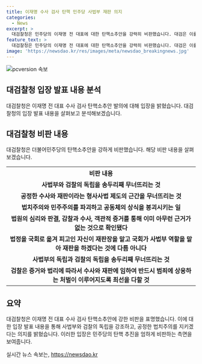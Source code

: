 ```yaml
---
title: 이재명 수사 검사 탄핵 민주당 사법부 재판 의지
categories:
  - News
excerpt: >
  대검찰청은 민주당의 이재명 전 대표에 대한 탄핵소추안을 강력히 비판했습니다. 대검은 이를 사법부의 기능과 역할을 빼앗아 오는 것이라며, 법치주의와 민주주의를 파괴하고 공동체의 상식을 붕괴시키는 일이라고 지적했습니다. 또한, 탄핵 추진이 재판을 국회로 옮기고 사법부의 독립을 송두리째 무너뜨린다고 비판하며, 검찰은 법치주의를 지키며 증거와 법리에 따라 수사와 재판에 임할 것이라고 강조했습니다.
feature_text: >
  대검찰청은 민주당의 이재명 전 대표에 대한 탄핵소추안을 강력히 비판했습니다. 대검은 이를 사법부의 기능과 역할을 빼앗아 오는 것이라며, 법치주의와 민주주의를 파괴하고 공동체의 상식을 붕괴시키는 일이라고 지적했습니다. 또한, 탄핵 추진이 재판을 국회로 옮기고 사법부의 독립을 송두리째 무너뜨린다고 비판하며, 검찰은 법치주의를 지키며 증거와 법리에 따라 수사와 재판에 임할 것이라고 강조했습니다.
image: 'https://newsdao.kr/res/images/meta/newsdao_breakingnews.jpg'
---
```


<p><img src="https://newsdao.kr/res/images/meta/newsdao_breakingnews.jpg" alt="pcversion 속보" /></p>

<h2 data-ke-size="size26">대검찰청 입장 발표 내용 분석</h2>

<p data-ke-size="size16">대검찰청은 이재명 전 대표 수사 검사 탄핵소추안 발의에 대해 입장을 밝혔습니다. 대검찰청의 입장 발표 내용을 살펴보고 분석해보겠습니다.</p>

<h2>대검찰청 비판 내용</h2>

<p data-ke-size="size16">대검찰청은 더불어민주당의 탄핵소추안을 강하게 비판했습니다. 해당 비판 내용을 살펴보겠습니다.</p>

<table>
  <tr>
    <th>비판 내용</th>
  </tr>
  <tr>
    <td style="text-align: center; height: 17px;"><b>사법부와 검찰의 독립을 송두리째 무너뜨리는 것</b></td>
  </tr>
  <tr>
    <td style="text-align: center; height: 17px;"><b>공정한 수사와 재판이라는 형사사법 제도의 근간을 무너뜨리는 것</b></td>
  </tr>
  <tr>
    <td style="text-align: center; height: 17px;"><b>법치주의와 민주주의를 파괴하고 공동체의 상식을 붕괴시키는 일</b></td>
  </tr>
  <tr>
    <td style="text-align: center; height: 17px;"><b>법원의 심리와 판결, 감찰과 수사, 객관적 증거를 통해 이미 아무런 근거가 없는 것으로 확인됐다</b></td>
  </tr>
  <tr>
    <td style="text-align: center; height: 17px;"><b>법정을 국회로 옮겨 피고인 자신이 재판장을 맡고 국회가 사법부 역할을 맡아 재판을 하겠다는 것에 다름 아니다</b></td>
  </tr>
  <tr>
    <td style="text-align: center; height: 17px;"><b>사법부의 독립과 검찰의 독립을 송두리째 무너뜨리는 것</b></td>
  </tr>
  <tr>
    <td style="text-align: center; height: 17px;"><b>검찰은 증거와 법리에 따라서 수사와 재판에 임하여 반드시 범죄에 상응하는 처벌이 이루어지도록 최선을 다할 것</b></td>
  </tr>
</table>

<h2>요약</h2>

<p data-ke-size="size16">대검찰청은 이재명 전 대표 수사 검사 탄핵소추안에 강한 비판을 표명했습니다. 이에 대한 입장 발표 내용을 통해 사법부와 검찰의 독립을 강조하고, 공정한 법치주의를 지키겠다는 의지를 밝혔습니다. 이러한 입장은 민주당의 탄핵 추진을 엄하게 비판하는 측면을 보여줍니다.</p>
실시간 뉴스 속보는, <a href="https://newsdao.kr" rel="dofollow">https://newsdao.kr</a>



